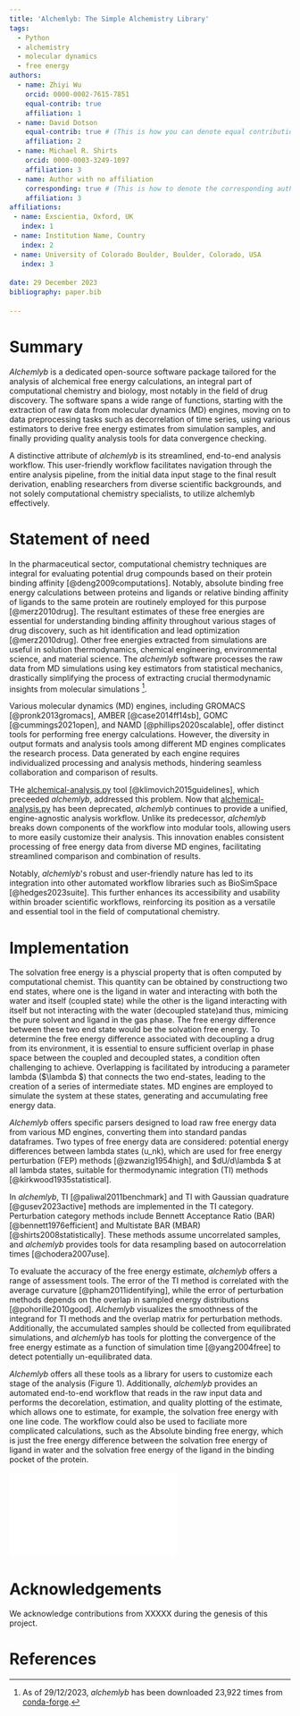 ```yaml
---
title: 'Alchemlyb: The Simple Alchemistry Library'
tags:
  - Python
  - alchemistry
  - molecular dynamics
  - free energy
authors:
  - name: Zhiyi Wu
    orcid: 0000-0002-7615-7851
    equal-contrib: true
    affiliation: 1
  - name: David Dotson
    equal-contrib: true # (This is how you can denote equal contributions between multiple authors)
    affiliation: 2
  - name: Michael R. Shirts
    orcid: 0000-0003-3249-1097
    affiliation: 3
  - name: Author with no affiliation
    corresponding: true # (This is how to denote the corresponding author)
    affiliation: 3
affiliations:
 - name: Exscientia, Oxford, UK
   index: 1
 - name: Institution Name, Country
   index: 2
 - name: University of Colorado Boulder, Boulder, Colorado, USA
   index: 3

date: 29 December 2023
bibliography: paper.bib

---
```


# Summary

*Alchemlyb* is a dedicated open-source software package tailored for the analysis of alchemical free energy calculations, an integral part of computational chemistry and biology, most notably in the field of drug discovery. The software spans a wide range of functions, starting with the extraction of raw data from molecular dynamics (MD) engines, moving on to data preprocessing tasks such as decorrelation of time series, using various estimators to derive free energy estimates from simulation samples, and finally providing quality analysis tools for data convergence checking.

A distinctive attribute of *alchemlyb* is its streamlined, end-to-end analysis workflow. This user-friendly workflow facilitates navigation through the entire analysis pipeline, from the initial data input stage to the final result derivation, enabling researchers from diverse scientific backgrounds, and not solely computational chemistry specialists, to utilize alchemlyb effectively.

# Statement of need

In the pharmaceutical sector, computational chemistry techniques are integral for evaluating potential drug compounds based on their protein binding affinity [@deng2009computations]. Notably, absolute binding free energy calculations between proteins and ligands or relative binding affinity of ligands to the same protein are routinely employed for this purpose [@merz2010drug]. The resultant estimates of these free energies are essential for understanding binding affinity throughout various stages of drug discovery, such as hit identification and lead optimization [@merz2010drug]. Other free energies extracted from simulations are useful in solution thermodynamics, chemical engineering, environmental science, and material science. The *alchemlyb* software processes the raw data from MD simulations using key estimators from statistical mechanics, drastically simplifying the process of extracting crucial thermodynamic insights from molecular simulations [^1].

[^1]: As of 29/12/2023, *alchemlyb* has been downloaded 23,922 times from [conda-forge](https://anaconda.org/conda-forge/alchemlyb/files).

Various molecular dynamics (MD) engines, including GROMACS [@pronk2013gromacs], AMBER [@case2014ff14sb], GOMC [@cummings2021open], and NAMD [@phillips2020scalable], offer distinct tools for performing free energy calculations. However, the diversity in output formats and analysis tools among different MD engines complicates the research process. Data generated by each engine requires individualized processing and analysis methods, hindering seamless collaboration and comparison of results.


THe [alchemical-analysis.py](https://github.com/MobleyLab/alchemical-analysis) tool [@klimovich2015guidelines], which preceeded *alchemlyb*, addressed this problem. Now that [alchemical-analysis.py](https://github.com/MobleyLab/alchemical-analysis) has been deprecated, *alchemlyb* continues to provide a unified, engine-agnostic analysis workflow. Unlike its predecessor, *alchemlyb* breaks down components of the workflow into modular tools, allowing users to more easily customize their analysis. This innovation enables consistent processing of free energy data from diverse MD engines, facilitating streamlined comparison and combination of results.

Notably, *alchemlyb*'s robust and user-friendly nature has led to its integration into other automated workflow libraries such as BioSimSpace [@hedges2023suite]. This further enhances its accessibility and usability within broader scientific workflows, reinforcing its position as a versatile and essential tool in the field of computational chemistry.

# Implementation

The solvation free energy is a physcial property that is often computed by computational chemist. This quantity can be obtained by constructiong two end states, where one is the ligand in water and interacting with both the water and itself (coupled state) while the other is the ligand interacting with itself but not interacting with the water (decoupled state)and thus, mimicing the pure solvent and ligand in the gas phase. The free energy difference between these two end state would be the solvation free energy. To determine the free energy difference associated with decoupling a drug from its environment, it is essential to ensure sufficient overlap in phase space between the coupled and decoupled states, a condition often challenging to achieve. Overlapping is facilitated by introducing a parameter lambda ($\lambda $) that connects the two end-states, leading to the creation of a series of intermediate states. MD engines are employed to simulate the system at these states, generating and accumulating free energy data.


*Alchemlyb* offers specific parsers designed to load raw free energy data from various MD engines, converting them into standard pandas dataframes. Two types of free energy data are considered: potential energy differences between lambda states (u_nk), which are used for free energy perturbation (FEP) methods [@zwanzig1954high], and $dU/d\lambda $ at all lambda states, suitable for thermodynamic integration (TI) methods [@kirkwood1935statistical].

In *alchemlyb*, TI [@paliwal2011benchmark] and TI with Gaussian quadrature [@gusev2023active] methods are implemented in the TI category. Perturbation category methods include Bennett Acceptance Ratio (BAR) [@bennett1976efficient] and Multistate BAR (MBAR) [@shirts2008statistically]. These methods assume uncorrelated samples, and *alchemlyb* provides tools for data resampling based on autocorrelation times [@chodera2007use].

To evaluate the accuracy of the free energy estimate, *alchemlyb* offers a range of assessment tools. The error of the TI method is correlated with the average curvature [@pham2011identifying], while the error of perturbation methods depends on the overlap in sampled energy distributions [@pohorille2010good]. *Alchemlyb* visualizes the smoothness of the integrand for TI methods and the overlap matrix for perturbation methods. Additionally, the accumulated samples should be collected from equilibrated simulations, and *alchemlyb* has tools for plotting the convergence of the free energy estimate as a function of simulation time [@yang2004free] to detect potentially un-equilibrated data.

*Alchemlyb* offers all these tools as a library for users to customize each stage of the analysis (Figure 1). Additionally, *alchemlyb* provides an automated end-to-end workflow that reads in the raw input data and performs the decorelation, estimation, and quality plotting of the estimate, which allows one to estimate, for example, the solvation free energy with one line code. The workflow could also be used to faciliate more complicated calculations, such as the Absolute binding free energy, which is just the free energy difference between the solvation free energy of ligand in water and the solvation free energy of the ligand in the binding pocket of the protein.

![The building blocks of *alchemlyb*](Fig1.pdf)

# Acknowledgements

We acknowledge contributions from XXXXX during the genesis of this project.

# References


